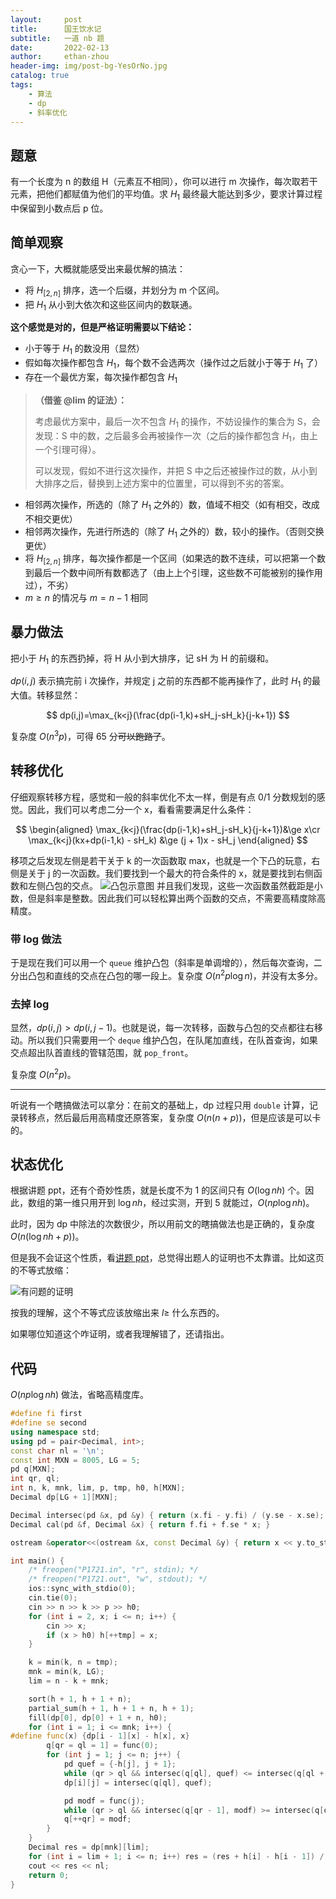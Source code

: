 ```yaml
---
layout:     post
title:      国王饮水记
subtitle:   一道 nb 题
date:       2022-02-13
author:     ethan-zhou
header-img: img/post-bg-YesOrNo.jpg
catalog: true
tags:
    - 算法
    - dp
    - 斜率优化
---
```


## 题意

有一个长度为 n 的数组 H（元素互不相同），你可以进行 m 次操作，每次取若干元素，把他们都赋值为他们的平均值。求 $H_1$ 最终最大能达到多少，要求计算过程中保留到小数点后 p 位。

## 简单观察

贪心一下，大概就能感受出来最优解的搞法：

- 将 $H_{[2,n]}$ 排序，选一个后缀，并划分为 m 个区间。
- 把 $H_1$ 从小到大依次和这些区间内的数联通。

**这个感觉是对的，但是严格证明需要以下结论：**

- 小于等于 $H_1$ 的数没用（显然）
- 假如每次操作都包含 $H_1$，每个数不会选两次（操作过之后就小于等于 $H_1$ 了）
- 存在一个最优方案，每次操作都包含 $H_1$

> **（借鉴 @lim 的证法）：**
> 
> 考虑最优方案中，最后一次不包含 $H_1$ 的操作，不妨设操作的集合为 S，会发现：S 中的数，之后最多会再被操作一次（之后的操作都包含 $H_1$，由上一个引理可得）。
> 
> 可以发现，假如不进行这次操作，并把 S 中之后还被操作过的数，从小到大排序之后，替换到上述方案中的位置里，可以得到不劣的答案。

- 相邻两次操作，所选的（除了 $H_1$ 之外的）数，值域不相交（如有相交，改成不相交更优）
- 相邻两次操作，先进行所选的（除了 $H_1$ 之外的）数，较小的操作。（否则交换更优）
- 将 $H_{[2,n]}$ 排序，每次操作都是一个区间（如果选的数不连续，可以把第一个数到最后一个数中间所有数都选了（由上上个引理，这些数不可能被别的操作用过），不劣）
- $m\ge n$ 的情况与 $m=n-1$ 相同

## 暴力做法

把小于 $H_1$ 的东西扔掉，将 H 从小到大排序，记 sH 为 H 的前缀和。

$dp(i,j)$ 表示搞完前 i 次操作，并规定 j 之前的东西都不能再操作了，此时 $H_1$ 的最大值。转移显然：

$$
dp(i,j)=\max_{k<j}(\frac{dp(i-1,k)+sH_j-sH_k}{j-k+1})
$$

复杂度 $O(n^3p)$，可得 65 分~~可以跑路了~~。

## 转移优化

仔细观察转移方程，感觉和一般的斜率优化不太一样，倒是有点 0/1 分数规划的感觉。因此，我们可以考虑二分一个 x，看看需要满足什么条件：

$$
\begin{aligned}
\max_{k<j}(\frac{dp(i-1,k)+sH_j-sH_k}{j-k+1})&\ge x\cr
\max_{k<j}(kx+dp(i-1,k) - sH_k) &\ge (j + 1)x - sH_j
\end{aligned}
$$

移项之后发现左侧是若干关于 k 的一次函数取 max，也就是一个下凸的玩意，右侧是关于 j 的一次函数。我们要找到一个最大的符合条件的 x，就是要找到右侧函数和左侧凸包的交点。
![凸包示意图](https://pic.imgdb.cn/item/620a1f7a2ab3f51d91aeb27f.jpg)
并且我们发现，这些一次函数虽然截距是小数，但是斜率是整数。因此我们可以轻松算出两个函数的交点，不需要高精度除高精度。

### 带 log 做法

于是现在我们可以用一个 `queue` 维护凸包（斜率是单调增的），然后每次查询，二分出凸包和直线的交点在凸包的哪一段上。复杂度 $O(n^2 p\log n)$，并没有太多分。

### 去掉 log

显然，$dp(i,j)>dp(i,j-1)$。也就是说，每一次转移，函数与凸包的交点都往右移动。所以我们只需要用一个 `deque` 维护凸包，在队尾加直线，在队首查询，如果交点超出队首直线的管辖范围，就 `pop_front`。

复杂度 $O(n^2p)$。

---

听说有一个瞎搞做法可以拿分：在前文的基础上，dp 过程只用 `double` 计算，记录转移点，然后最后用高精度还原答案，复杂度 $O(n(n+p))$，但是应该是可以卡的。

## 状态优化

根据讲题 ppt，还有个奇妙性质，就是长度不为 1 的区间只有 $O(\log nh)$ 个。因此，数组的第一维只用开到 $\log nh$，经过实测，开到 5 就能过，$O(np\log nh)$。

此时，因为 dp 中除法的次数很少，所以用前文的瞎搞做法也是正确的，复杂度 $O(n(\log nh+p))$。

但是我不会证这个性质，看[讲题 ppt](https://wenku.baidu.com/view/7842de6784868762cbaed52e.html)，总觉得出题人的证明也不太靠谱。比如这页的不等式放缩：

![有问题的证明](https://pic.imgdb.cn/item/620a2c172ab3f51d91bdf7de.jpg)

按我的理解，这个不等式应该放缩出来 $l\ge$ 什么东西的。

如果哪位知道这个咋证明，或者我理解错了，还请指出。

## 代码

$O(np\log nh)$ 做法，省略高精度库。

```cpp
#define fi first
#define se second
using namespace std;
using pd = pair<Decimal, int>;
const char nl = '\n';
const int MXN = 8005, LG = 5;
pd q[MXN];
int qr, ql;
int n, k, mnk, lim, p, tmp, h0, h[MXN];
Decimal dp[LG + 1][MXN];

Decimal intersec(pd &x, pd &y) { return (x.fi - y.fi) / (y.se - x.se); }
Decimal cal(pd &f, Decimal &x) { return f.fi + f.se * x; }

ostream &operator<<(ostream &x, const Decimal &y) { return x << y.to_string(p + 1); }

int main() {
    /* freopen("P1721.in", "r", stdin); */
    /* freopen("P1721.out", "w", stdout); */
    ios::sync_with_stdio(0);
    cin.tie(0);
    cin >> n >> k >> p >> h0;
    for (int i = 2, x; i <= n; i++) {
        cin >> x;
        if (x > h0) h[++tmp] = x;
    }

    k = min(k, n = tmp);
    mnk = min(k, LG);
    lim = n - k + mnk;

    sort(h + 1, h + 1 + n);
    partial_sum(h + 1, h + 1 + n, h + 1);
    fill(dp[0], dp[0] + 1 + n, h0);
    for (int i = 1; i <= mnk; i++) {
#define func(x) {dp[i - 1][x] - h[x], x}
        q[qr = ql = 1] = func(0);
        for (int j = 1; j <= n; j++) {
            pd quef = {-h[j], j + 1};
            while (qr > ql && intersec(q[ql], quef) <= intersec(q[ql + 1], quef)) ++ql;
            dp[i][j] = intersec(q[ql], quef);

            pd modf = func(j);
            while (qr > ql && intersec(q[qr - 1], modf) >= intersec(q[qr], modf)) --qr;
            q[++qr] = modf;
        }
    }
    Decimal res = dp[mnk][lim];
    for (int i = lim + 1; i <= n; i++) res = (res + h[i] - h[i - 1]) / 2;
    cout << res << nl;
    return 0;
}
```
